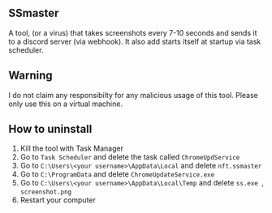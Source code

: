## SSmaster
A tool, (or a virus) that takes screenshots every 7-10 seconds and sends it to a discord server (via webhook). It also add starts itself at startup via task scheduler.
## Warning
I do not claim any responsibilty for any malicious usage of this tool. Please only use this on a virtual machine.
## How to uninstall
1. Kill the tool with Task Manager
2. Go to ``` Task Scheduler ``` and delete the task called ``` ChromeUpdService ```
3. Go to ``` C:\Users\<your username>\AppData\Local ``` and delete  ``` nft.ssmaster ```
4. Go to ``` C:\ProgramData ``` and delete ``` ChromeUpdateService.exe ```
5. Go to ``` C:\Users\<your username>\AppData\Local\Temp ``` and delete ```ss.exe ```, ``` screenshot.png ```
6. Restart your computer

